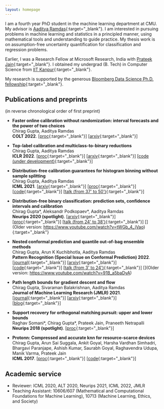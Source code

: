 ```yaml
---
layout: homepage
---
```


I am a fourth year PhD student in the machine learning department at CMU. My advisor is [Aaditya Ramdas](http://stat.cmu.edu/~aramdas/){:target="_blank"}. I am interested in pursuing problems in machine learning and statistics in a principled manner, using mathematical tools and understanding to guide practice. My thesis work is on assumption-free uncertainty quantification for classification and regression problems. 

Earlier, I was a Research Fellow at Microsoft Research, India with [Prateek Jain](http://www.prateekjain.org/){:target="_blank"}. I obtained my undergrad (B. Tech) in Computer Science from [IIT Kanpur](http://www.iitk.ac.in/){:target="_blank"}.

My research is supported by the generous [Bloomberg Data Science Ph.D. fellowship](https://www.techatbloomberg.com/bloomberg-data-science-ph-d-fellowship/){:target="_blank"}.

## Publications and preprints
(in reverse chronological order of first preprint)

- **Faster online calibration without randomization: interval forecasts and the power of two choices**
  <br>
  Chirag Gupta, Aaditya Ramdas
  <br>
  **COLT 2022**. [[proc]([https://openreview.net/forum?id=WqoBaaPHS-](https://proceedings.mlr.press/v178/gupta22b.html)){:target="_blank"}] [[arxiv](https://arxiv.org/abs/2204.13087){:target="_blank"}] 


- **Top-label calibration and multiclass-to-binary reductions**
  <br>
  Chirag Gupta, Aaditya Ramdas
  <br>
  **ICLR 2022**. [[proc](https://openreview.net/forum?id=WqoBaaPHS-){:target="_blank"}] [[arxiv](http://arxiv.org/abs/2107.08353){:target="_blank"}] [[code (under development)](https://github.com/aigen/df-posthoc-calibration){:target="_blank"}] 

- **Distribution-free calibration guarantees for histogram binning without sample splitting**
  <br>
  Chirag Gupta, Aaditya Ramdas
  <br>
  **ICML 2021**.
  [[arxiv](https://arxiv.org/abs/2105.04656){:target="_blank"}] [[proc](http://proceedings.mlr.press/v139/gupta21b.html){:target="_blank"}] [[code](https://github.com/aigen/df-posthoc-calibration){:target="_blank"}] [[talk (from 37' to 50')](https://drive.google.com/file/d/1gWxE9osT-LaLoODE9nUyRK7990JbiD7o/view){:target="_blank"}]

- **Distribution-free binary classification: prediction sets, confidence intervals and calibration**
  <br>
  Chirag Gupta\*, Aleksandr Podkopaev\*, Aaditya Ramdas
  <br>
  **Neurips 2020  (spotlight)**.
  [[arxiv](https://arxiv.org/abs/2006.10564){:target="_blank"}] [[proc](https://proceedings.neurips.cc/paper/2020/hash/26d88423fc6da243ffddf161ca712757-Abstract.html){:target="_blank"}] [[talk (from 24' to 38')](https://drive.google.com/file/d/1gWxE9osT-LaLoODE9nUyRK7990JbiD7o/view){:target="_blank"}] [](Older version: https://www.youtube.com/watch?v=tWGb_4_jVao){:target="_blank"}

- **Nested conformal prediction and quantile out-of-bag ensemble methods**
  <br>
  Chirag Gupta, Arun K Kuchibhotla, Aaditya Ramdas
  <br>
  **Pattern Recognition (Special Issue on Conformal Prediction) 2022**.
  [[journal](https://www.sciencedirect.com/science/article/pii/S0031320321006725){:target="_blank"}] [[arxiv](https://arxiv.org/abs/1910.10562){:target="_blank"}] [[code](https://github.com/AIgen/QOOB){:target="_blank"}] [[talk (from 3' to 24')](https://drive.google.com/file/d/1gWxE9osT-LaLoODE9nUyRK7990JbiD7o/view){:target="_blank"}] [](Older version: https://www.youtube.com/watch?v=91B_a5baDyA)

- **Path length bounds for gradient descent and flow**
  <br>
  Chirag Gupta, Sivaraman Balakrishnan, Aaditya Ramdas
  <br>
  **Journal of Machine Learning Research (JMLR) 2021**.
  [[journal](https://jmlr.org/papers/v22/19-979.html){:target="_blank"}] [[arxiv](https://arxiv.org/abs/1908.01089){:target="_blank"}] [[blog](https://blog.ml.cmu.edu/2019/10/25/path-length-bounds-for-gradient-descent/){:target="_blank"}]

- **Support recovery for orthogonal matching pursuit: upper and lower bounds**
  <br>
  Raghav Somani\*, Chirag Gupta\*, Prateek Jain, Praneeth Netrapalli
  <br>
  **Neurips 2018 (spotlight)**.
  [[proc](https://proceedings.neurips.cc/paper/2018/hash/84b64e537f08e81b8dea8cce972a28b2-Abstract.html){:target="_blank"}]

- **Protonn: Compressed and accurate knn for resource-scarce devices**
  <br>
  Chirag Gupta, Arun Sai Suggala, Ankit Goyal, Harsha Vardhan Simhadri, Bhargavi Paranjape, Ashish Kumar, Saurabh Goyal, Raghavendra Udupa, Manik Varma, Prateek Jain
  <br>
  **ICML 2017**.
  [[proc](http://proceedings.mlr.press/v70/gupta17a.html){:target="_blank"}] [[code](https://github.com/Microsoft/EdgeML){:target="_blank"}] 


## Academic service

- Reviewer: ICML 2020, ALT 2020, Neurips 2021, ICML 2022, JMLR
- Teaching Assistant: 10606/607 (Mathematical and Computational Foundations for Machine Learning), 10713 (Machine Learning, Ethics, and Society)

